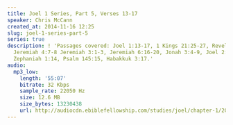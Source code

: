 ```yaml
---
title: Joel 1 Series, Part 5, Verses 13-17
speaker: Chris McCann
created_at: 2014-11-16 12:25
slug: joel-1-series-part-5
series: true
description: ! 'Passages covered: Joel 1:13-17, 1 Kings 21:25-27, Revelation 2:20-22,
  Jeremiah 4:7-8 Jeremiah 3:1-3, Jeremiah 6:16-20, Jonah 3:4-9, Joel 2:1, Joel 3:14,
  Zephaniah 1:14, Psalm 145:15, Habakkuk 3:17.'
audio:
  mp3_low:
    length: '55:07'
    bitrate: 32 Kbps
    sample_rate: 22050 Hz
    size: 12.6 MB
    size_bytes: 13230438
    url: http://audiocdn.ebiblefellowship.com/studies/joel/chapter-1/2014.11.16_McCann_-_Joel_1_Series_Part_5.mp3
---
```

